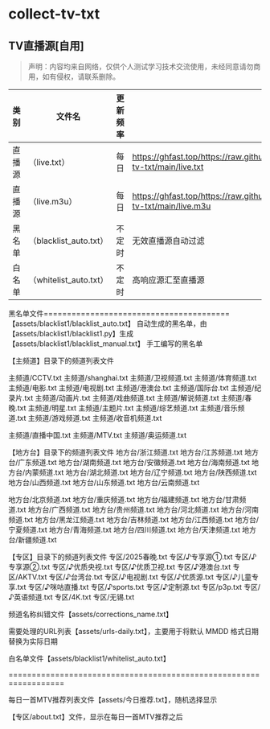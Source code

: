 # collect-tv-txt

## TV直播源[自用]
> 声明：内容均来自网络，仅供个人测试学习技术交流使用，未经同意请勿商用，如有侵权，请联系删除。

| 类别  | 文件名  | 更新频率                                       | LINK |
|-------|-------|------------------------------------------------|------------|
|直播源| （live.txt） |每日 | https://ghfast.top/https://raw.githubusercontent.com/Wind5170/collect-tv-txt/main/live.txt |
|直播源| （live.m3u） |每日 | https://ghfast.top/https://raw.githubusercontent.com/Wind5170/collect-tv-txt/main/live.m3u |
|黑名单| （blacklist_auto.txt） |  不定时 | 无效直播源自动过滤   |
|白名单| （whitelist_auto.txt） |  不定时 | 高响应源汇至直播源   |




黑名单文件========================================
    【assets/blacklist1/blacklist_auto.txt】  自动生成的黑名单，由【assets/blacklist1/blacklist1.py】生成
    【assets/blacklist1/blacklist_manual.txt】    手工编写的黑名单

【主频道】目录下的频道列表文件

主频道/CCTV.txt
主频道/shanghai.txt
主频道/卫视频道.txt
主频道/体育频道.txt
主频道/电影.txt
主频道/电视剧.txt
主频道/港澳台.txt
主频道/国际台.txt
主频道/纪录片.txt
主频道/动画片.txt
主频道/戏曲频道.txt
主频道/解说频道.txt
主频道/春晚.txt
主频道/明星.txt
主频道/主题片.txt
主频道/综艺频道.txt
主频道/音乐频道.txt
主频道/游戏频道.txt
主频道/收音机频道.txt

主频道/直播中国.txt
主频道/MTV.txt
主频道/奥运频道.txt

【地方台】目录下的频道列表文件
地方台/浙江频道.txt
地方台/江苏频道.txt
地方台/广东频道.txt
地方台/湖南频道.txt
地方台/安徽频道.txt
地方台/海南频道.txt
地方台/内蒙频道.txt
地方台/湖北频道.txt
地方台/辽宁频道.txt
地方台/陕西频道.txt
地方台/山西频道.txt
地方台/山东频道.txt
地方台/云南频道.txt

地方台/北京频道.txt
地方台/重庆频道.txt
地方台/福建频道.txt
地方台/甘肃频道.txt
地方台/广西频道.txt
地方台/贵州频道.txt
地方台/河北频道.txt
地方台/河南频道.txt
地方台/黑龙江频道.txt
地方台/吉林频道.txt
地方台/江西频道.txt
地方台/宁夏频道.txt
地方台/青海频道.txt
地方台/四川频道.txt
地方台/天津频道.txt
地方台/新疆频道.txt

【专区】目录下的频道列表文件
专区/2025春晚.txt
专区/♪专享源①.txt
专区/♪专享源②.txt
专区/♪优质央视.txt
专区/♪优质卫视.txt
专区/♪港澳台.txt
专区/AKTV.txt
专区/♪台湾台.txt
专区/♪电视剧.txt
专区/♪优质源.txt
专区/♪儿童专享.txt
专区/♪咪咕直播.txt
专区/♪sports.txt
专区/♪定制源.txt
专区/p3p.txt
专区/♪英语频道.txt
专区/4K.txt
专区/无锡.txt



频道名称纠错文件【assets/corrections_name.txt】

需要处理的URL列表【assets/urls-daily.txt】，主要用于将默认 MMDD 格式日期替换为实际日期

白名单文件【assets/blacklist1/whitelist_auto.txt】

==================================================================

每日一首MTV推荐列表文件【assets/今日推荐.txt】，随机选择显示

 【专区/about.txt】文件，显示在每日一首MTV推荐之后




